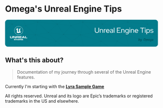 # Omega's Unreal Engine Tips

![Header](./github-header-image.png)

## What's this about?

> Documentation of my journey through several of the Unreal Engine features.

Currently I'm starting with the [**Lyra Sample Game**](lyra/)

All rights reserved. Unreal and its logo are Epic’s trademarks or registered trademarks in the US and elsewhere.

